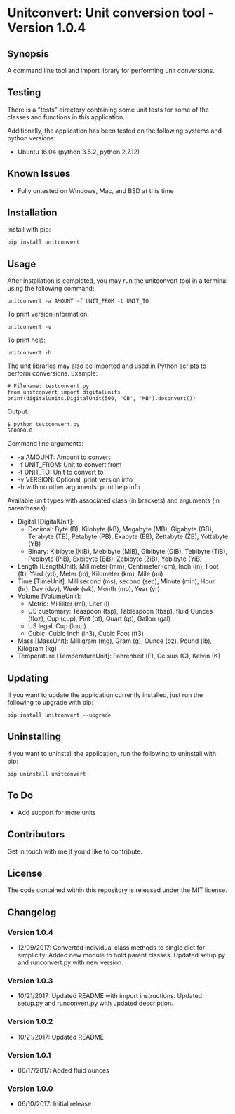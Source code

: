 # Unitconvert: Unit conversion tool - Version 1.0.4

## Synopsis

A command line tool and import library for performing unit conversions.

## Testing

There is a "tests" directory containing some unit tests for some of the classes and functions in this application.

Additionally, the application has been tested on the following systems and python versions:

* Ubuntu 16.04 (python 3.5.2, python 2.7.12)

## Known Issues

* Fully untested on Windows, Mac, and BSD at this time

## Installation

Install with pip:

`pip install unitconvert`

## Usage

After installation is completed, you may run the unitconvert tool in a terminal using the following command:

`unitconvert -a AMOUNT -f UNIT_FROM -t UNIT_TO`

To print version information:

`unitconvert -v`

To print help:

`unitconvert -h`

The unit libraries may also be imported and used in Python scripts to perform conversions. Example:

```
# Filename: testconvert.py
from unitconvert import digitalunits
print(digitalunits.DigitalUnit(500, 'GB', 'MB').doconvert())
```

Output:

```
$ python testconvert.py
500000.0
```

Command line arguments:
* -a AMOUNT: Amount to convert
* -f UNIT_FROM: Unit to convert from
* -t UNIT_TO: Unit to convert to
* -v VERSION: Optional, print version info
* -h with no other arguments: print help info

Available unit types with associated class (in brackets) and arguments (in parentheses):

* Digital [DigitalUnit]:
  - Decimal: Byte (B), Kilobyte (kB), Megabyte (MB), Gigabyte (GB), Terabyte (TB), Petabyte (PB), Exabyte (EB), Zettabyte (ZB), Yottabyte (YB)
  - Binary: Kibibyte (KiB), Mebibyte (MiB), Gibibyte (GiB), Tebibyte (TiB), Pebibyte (PiB), Exbibyte (EiB), Zebibyte (ZiB), Yobibyte (YiB)
* Length [LengthUnit]: Millimeter (mm), Centimeter (cm), Inch (in), Foot (ft), Yard (yd), Meter (m), Kilometer (km), Mile (mi)
* Time [TimeUnit]: Millisecond (ms), second (sec), Minute (min), Hour (hr), Day (day), Week (wk), Month (mo), Year (yr)
* Volume [VolumeUnit]:
  - Metric: Milliliter (ml), Liter (l)
  - US customary: Teaspoon (tsp), Tablespoon (tbsp), fluid Ounces (floz), Cup (cup), Pint (pt), Quart (qt), Gallon (gal)
  - US legal: Cup (lcup)
  - Cubic: Cubic Inch (in3), Cubic Foot (ft3)
* Mass [MassUnit]: Milligram (mg), Gram (g), Ounce (oz), Pound (lb), Kilogram (kg)
* Temperature [TemperatureUnit]: Fahrenheit (F), Celsius (C), Kelvin (K)

## Updating

If you want to update the application currently installed, just run the following to upgrade with pip:

`pip install unitconvert --upgrade`

## Uninstalling

If you want to uninstall the application, run the following to uninstall with pip:

`pip uninstall unitconvert`

## To Do

* Add support for more units

## Contributors

Get in touch with me if you'd like to contribute.

## License

The code contained within this repository is released under the MIT license.

## Changelog

### Version 1.0.4
* 12/09/2017: Converted individual class methods to single dict for simplicity. Added new module to hold parent classes. Updated setup.py and runconvert.py with new version.

### Version 1.0.3
* 10/21/2017: Updated README with import instructions. Updated setup.py and runconvert.py with updated description.

### Version 1.0.2
* 10/21/2017: Updated README

### Version 1.0.1
* 06/17/2017: Added fluid ounces

### Version 1.0.0
* 06/10/2017: Initial release
